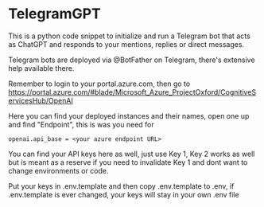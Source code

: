 ﻿# TelegramGPT

This is a python code snippet to initialize and run a Telegram bot that acts as ChatGPT and responds to your mentions, replies or direct messages.

Telegram bots are deployed via @BotFather on Telegram, there's extensive help available there.

Remember to login to your portal.azure.com, then go to https://portal.azure.com/#blade/Microsoft_Azure_ProjectOxford/CognitiveServicesHub/OpenAI

Here you can find your deployed instances and their names, open one up and find "Endpoint", this is was you need for  

``
openai.api_base = <your azure endpoint URL>
``

You can find your API keys here as well, just use Key 1, Key 2 works as well but is meant as a reserve if you need to invalidate Key 1 and dont want to change environments or code.

Put your keys in .env.template and then copy .env.template to .env, if .env.template is ever changed, your keys will stay in your own .env file
